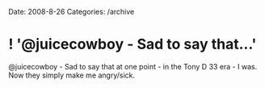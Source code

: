 Date: 2008-8-26
Categories: /archive

# ! '@juicecowboy - Sad to say that...'

@juicecowboy - Sad to say that at one point - in the Tony D 33 era - I was. Now they simply make me angry/sick.
